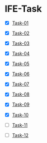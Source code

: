 # IFE-Task


- [X] [Task-01](httlp//:)
- [x] [Task-02](httlp//:)
- [x] [Task-03](httlp//:)
- [x] [Task-04](httlp//:)
- [X] [Task-05](httlp//:)
- [X] [Task-06](httlp//:)
- [X] [Task-07](httlp//:)
- [X] [Task-08](httlp//:)
- [X] [Task-09](httlp//:)
- [X] [Task-10](httlp//:)
- [ ] [Task-11](httlp//:)
- [ ] [Task-12](httlp//:)




